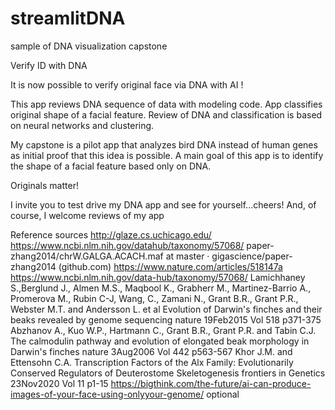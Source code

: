 # streamlitDNA
sample of DNA visualization capstone

Verify ID with DNA

It is now possible to verify original face via DNA with AI ! 

This app reviews DNA sequence of data with modeling code. 
App classifies original shape of a facial feature. 
Review of DNA and classification is based on neural networks and clustering.

My capstone is a pilot app that analyzes bird DNA instead of human genes as initial proof that this idea is possible.
A main goal of this app is to identify the shape of a facial feature based only on DNA. 

Originals matter!

I invite you to test drive my DNA app and see for yourself...cheers! And, of course, I welcome reviews of my app

Reference sources
http://glaze.cs.uchicago.edu/
https://www.ncbi.nlm.nih.gov/datahub/taxonomy/57068/ paper-zhang2014/chrW.GALGA.ACACH.maf at master · gigascience/paper-zhang2014 (github.com) 
https://www.nature.com/articles/518147a 
https://www.ncbi.nlm.nih.gov/data-hub/taxonomy/57068/ 
Lamichhaney S.,Berglund J., Almen M.S., Maqbool K., Grabherr M., Martinez-Barrio A., Promerova M., Rubin C-J, Wang, C., Zamani N., Grant B.R., Grant P.R., Webster M.T. and Andersson L. et al Evolution of Darwin's finches and their beaks revealed by genome sequencing nature 19Feb2015 Vol 518 p371-375 
Abzhanov A., Kuo W.P., Hartmann C., Grant B.R., Grant P.R. and Tabin C.J. The calmodulin pathway and evolution of elongated beak morphology in Darwin's finches nature 3Aug2006 Vol 442 p563-567 Khor J.M. and Ettensohn C.A. 
Transcription Factors of the Alx Family: Evolutionarily Conserved Regulators of Deuterostome Skeletogenesis frontiers in Genetics 23Nov2020 Vol 11 p1-15 
https://bigthink.com/the-future/ai-can-produce-images-of-your-face-using-onlyyour-genome/ optional 


